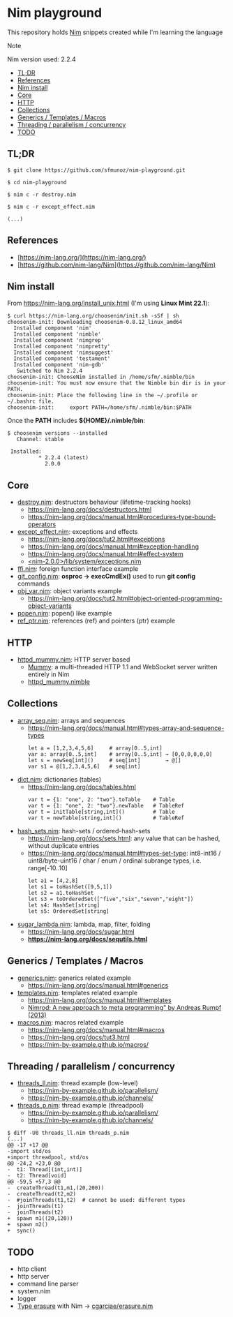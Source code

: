 # Nim playground

This repository holds [Nim](https://nim-lang.org/) snippets created while I'm learning the language

> [!NOTE]
> Nim version used: 2.2.4

- [TL;DR](#tldr)
- [References](#references)
- [Nim install](#nim-install)
- [Core](#core)
- [HTTP](#http)
- [Collections](#collections)
- [Generics / Templates / Macros](generics-templates-macros)
- [Threading / parallelism / concurrency](threading-parallelism-concurrency)
- [TODO](#todo)

## TL;DR

```
$ git clone https://github.com/sfmunoz/nim-playground.git

$ cd nim-playground

$ nim c -r destroy.nim

$ nim c -r except_effect.nim

(...)
```

## References

- [https://nim-lang.org/](https://nim-lang.org/)
- [https://github.com/nim-lang/Nim](https://github.com/nim-lang/Nim)

## Nim install

From https://nim-lang.org/install_unix.html (I'm using **Linux Mint 22.1**):

```
$ curl https://nim-lang.org/choosenim/init.sh -sSf | sh
choosenim-init: Downloading choosenim-0.8.12_linux_amd64
  Installed component 'nim'
  Installed component 'nimble'
  Installed component 'nimgrep'
  Installed component 'nimpretty'
  Installed component 'nimsuggest'
  Installed component 'testament'
  Installed component 'nim-gdb'
   Switched to Nim 2.2.4
choosenim-init: ChooseNim installed in /home/sfm/.nimble/bin
choosenim-init: You must now ensure that the Nimble bin dir is in your PATH.
choosenim-init: Place the following line in the ~/.profile or ~/.bashrc file.
choosenim-init:     export PATH=/home/sfm/.nimble/bin:$PATH
```

Once the **PATH** includes **${HOME}/.nimble/bin**:
```
$ choosenim versions --installed
   Channel: stable

 Installed:  
          * 2.2.4 (latest)
            2.0.0
```

## Core

- [destroy.nim](destroy.nim): destructors behaviour (lifetime-tracking hooks)
  - https://nim-lang.org/docs/destructors.html
  - https://nim-lang.org/docs/manual.html#procedures-type-bound-operators
- [except_effect.nim](except_effect.nim): exceptions and effects
  - https://nim-lang.org/docs/tut2.html#exceptions
  - https://nim-lang.org/docs/manual.html#exception-handling
  - https://nim-lang.org/docs/manual.html#effect-system
  - [<nim-2.0.0>/lib/system/exceptions.nim](https://github.com/nim-lang/Nim/blob/devel/lib/system/exceptions.nim)
- [ffi.nim](ffi.nim): foreign function interface example
- [git_config.nim](git_config.nim): **osproc → execCmdEx()** used to run **git config** commands
- [obj_var.nim](obj_var.nim): object variants example
  - https://nim-lang.org/docs/tut2.html#object-oriented-programming-object-variants
- [popen.nim](popen.nim): popen() like example
- [ref_ptr.nim](ref_ptr.nim): references (ref) and pointers (ptr) example

## HTTP

- [httpd_mummy.nim](httpd_mummy/src/httpd_mummy.nim): HTTP server based
  - [Mummy](https://github.com/guzba/mummy): a multi-threaded HTTP 1.1 and WebSocket server written entirely in Nim
  - [httpd_mummy.nimble](httpd_mummy/httpd_mummy.nimble)

## Collections

- [array_seq.nim](array_seq.nim): arrays and sequences
  - https://nim-lang.org/docs/manual.html#types-array-and-sequence-types
    ```
    let a = [1,2,3,4,5,6]     # array[0..5,int]
    var a: array[0..5,int]    # array[0..5,int] → [0,0,0,0,0,0]
    let s = newSeq[int]()     # seq[int]        → @[]
    var s1 = @[1,2,3,4,5,6]   # seq[int]
    ```
- [dict.nim](dict.nim): dictionaries (tables)
  - https://nim-lang.org/docs/tables.html
    ```
    var t = {1: "one", 2: "two"}.toTable    # Table
    var t = {1: "one", 2: "two"}.newTable   # TableRef
    var t = initTable[string,int]()         # Table
    var t = newTable[string,int]()          # TableRef
    ```
- [hash_sets.nim](hash_sets.nim): hash-sets / ordered-hash-sets
  - https://nim-lang.org/docs/sets.html: any value that can be hashed, without duplicate entries
  - https://nim-lang.org/docs/manual.html#types-set-type: int8-int16 / uint8/byte-uint16 / char / enum / ordinal subrange types, i.e. range[-10..10]
    ```
    let a1 = [4,2,8]
    let s1 = toHashSet([9,5,1])
    let s2 = a1.toHashSet
    let s3 = toOrderedSet(["five","six","seven","eight"])
    let s4: HashSet[string]
    let s5: OrderedSet[string]
    ```
- [sugar_lambda.nim](sugar_lambda.nim): lambda, map, filter, folding
  - https://nim-lang.org/docs/sugar.html
  - **https://nim-lang.org/docs/sequtils.html**

## Generics / Templates / Macros

- [generics.nim](generics.nim): generics related example
  - https://nim-lang.org/docs/manual.html#generics
- [templates.nim](templates.nim): templates related example
  - https://nim-lang.org/docs/manual.html#templates
  - [Nimrod: A new approach to meta programming" by Andreas Rumpf (2013)](https://www.youtube.com/watch?v=TPPVfgJvdNo)
- [macros.nim](macros.nim): macros related example
  - https://nim-lang.org/docs/manual.html#macros
  - https://nim-lang.org/docs/tut3.html
  - https://nim-by-example.github.io/macros/

## Threading / parallelism / concurrency

- [threads_ll.nim](threads_ll.nim): thread example (low-level)
  - https://nim-by-example.github.io/parallelism/
  - https://nim-by-example.github.io/channels/
- [threads_p.nim](threads_p.nim): thread example (threadpool)
  - https://nim-by-example.github.io/parallelism/
  - https://nim-by-example.github.io/channels/

```
$ diff -U0 threads_ll.nim threads_p.nim
(...)
@@ -17 +17 @@
-import std/os
+import threadpool, std/os
@@ -24,2 +23,0 @@
-  t1: Thread[(int,int)]
-  t2: Thread[void]
@@ -59,5 +57,3 @@
-  createThread(t1,m1,(20,200))
-  createThread(t2,m2)
-  #joinThreads(t1,t2)  # cannot be used: different types
-  joinThreads(t1)
-  joinThreads(t2)
+  spawn m1((20,120))
+  spawn m2()
+  sync()
```

## TODO

- http client
- http server
- command line parser
- system.nim
- logger
- [Type erasure](https://en.wikipedia.org/wiki/Type_erasure) with Nim → [cgarciae/erasure.nim](https://gist.github.com/cgarciae/9b7f5d456e8aed3181f8b30f13de2f01)

